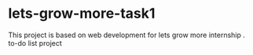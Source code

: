 # lets-grow-more-task1
This project is based on web development for lets grow more internship . to-do list project
